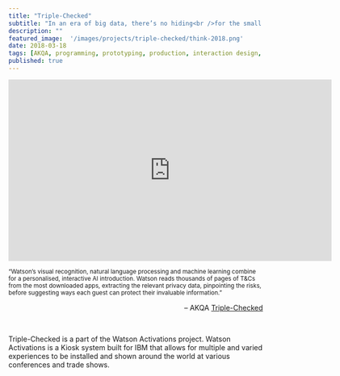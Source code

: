 ```yaml
---
title: "Triple-Checked"
subtitle: "In an era of big data, there’s no hiding<br />for the small print"
description: ""
featured_image:  '/images/projects/triple-checked/think-2018.png'
date: 2018-03-18
tags: [AKQA, programming, prototyping, production, interaction design, installation]
published: true
---
```


<p><iframe src="https://player.vimeo.com/video/392610351" width="640" height="360" frameborder="0" allow="autoplay; fullscreen" allowfullscreen></iframe></p> 

<small>“Watson’s visual recognition, natural language processing and machine learning combine for a personalised, interactive AI introduction. Watson reads thousands of pages of T&Cs from the most downloaded apps, extracting the relevant privacy data, pinpointing the risks, before suggesting ways each guest can protect their invaluable information.”</small>

<p align="right">– AKQA <a href="https://www.akqa.com/work/ibm/triple-checked/">Triple-Checked</a></p>

<br />

Triple-Checked is a part of the Watson Activations project.
Watson Activations is a Kiosk system built for IBM that allows for multiple and varied experiences to be installed and shown around the world at various conferences and trade shows.


